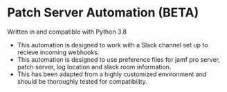 # Patch Server Automation (BETA)
Written in and compatible with Python 3.8

* This automation is designed to work with a Slack channel set up to recieve incoming webhooks.
* This automation is designed to use preference files for jamf pro server, patch server, log location and slack room information.
* This has been adapted from a highly customized environment and should be thoroughly tested for compatibility.
